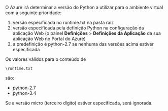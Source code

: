 O Azure irá determinar a versão do Python a utilizar para o ambiente virtual com a seguinte prioridade:

1. versão especificada no runtime.txt na pasta raiz
1. versão especificada pela definição Python na configuração da aplicação Web (o painel **Definições** > **Definições da Aplicação** da sua aplicação Web no Portal do Azure)
1. a predefinição é python-2.7 se nenhuma das versões acima estiver especificada

Os valores válidos para o conteúdo de 

    \runtime.txt

são:

- python-2.7
- python-3.4

Se a versão micro (terceiro dígito) estiver especificada, será ignorada.


<!--HONumber=Sep16_HO3-->


